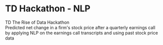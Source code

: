 # TD Hackathon - NLP
 TD The Rise of Data Hackathon                                                                                                              
Predicted net change in a firm's stock price after a quarterly earnings call by applying NLP on the earnings call transcripts and using past stock price data 
